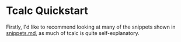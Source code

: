 # Tcalc Quickstart

Firstly, I'd like to recommend looking at many of the snippets shown in
[snippets.md](/doc/snippets.md), as much of tcalc is quite self-explanatory.
